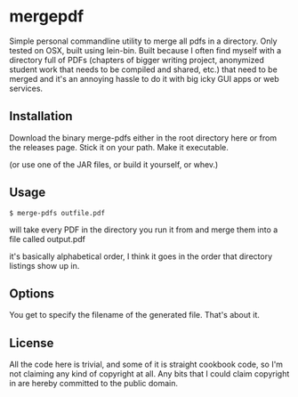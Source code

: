 # mergepdf

Simple personal commandline utility to merge all pdfs in a directory. Only tested on OSX, built using lein-bin. Built because I often find myself with a directory full of PDFs (chapters of bigger writing project, anonymized student work that needs to be compiled and shared, etc.) that need to be merged and it's an annoying hassle to do it with big icky GUI apps or web services.

## Installation

Download the binary merge-pdfs either in the root directory here or from the releases page.  Stick it on your path. Make it executable. 

(or use one of the JAR files, or build it yourself, or whev.)

## Usage

    $ merge-pdfs outfile.pdf

will take every PDF in the directory you run it from and merge them into a file called output.pdf

it's basically alphabetical order, I think it goes in the order that directory listings show up in.

## Options

You get to specify the filename of the generated file. That's about it.

## License

All the code here is trivial, and some of it is straight cookbook code, so I'm not claiming any kind of copyright at all. Any bits that I could claim copyright in are hereby committed to the public domain.